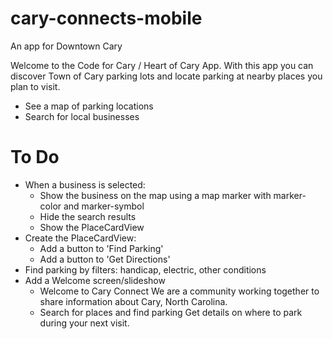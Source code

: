 # cary-connects-mobile
An app for Downtown Cary

Welcome to the Code for Cary / Heart of Cary App. With this app you can discover Town of Cary parking lots and locate parking
at nearby places you plan to visit.

* See a map of parking locations
* Search for local businesses

# To Do
* When a business is selected:
  - Show the business on the map using a map marker with marker-color and marker-symbol
  - Hide the search results
  - Show the PlaceCardView
* Create the PlaceCardView:
  - Add a button to 'Find Parking'
  - Add a button to 'Get Directions'
* Find parking by filters: handicap, electric, other conditions
* Add a Welcome screen/slideshow
  - Welcome to Cary Connect
    We are a community working together to share information about Cary, North Carolina.
  - Search for places and find parking
    Get details on where to park during your next visit.
